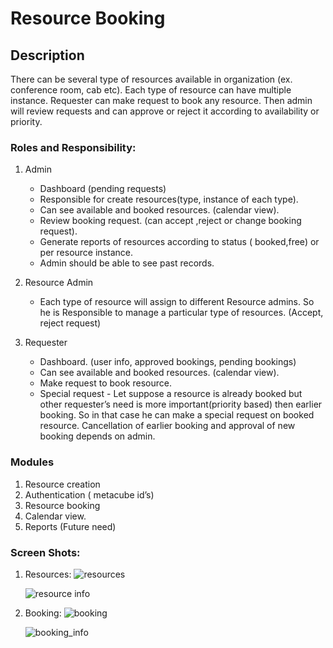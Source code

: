 # Resource Booking

## Description

There can be several type of resources available in organization (ex. conference room, cab etc).
Each type of resource can have multiple instance. Requester can make request to book any resource. Then admin will review requests and can approve or reject it according to availability or priority.

### Roles and Responsibility:

1. Admin
   * Dashboard (pending requests)
   * Responsible for create resources(type, instance of each type).
   * Can see available and booked resources. (calendar view).
   * Review booking request. (can accept ,reject or change booking request).
   * Generate reports of resources according to status ( booked,free) or per resource instance.
   * Admin should be able to see past records.
  
2. Resource Admin
   * Each type of resource will assign to different Resource admins. So he is Responsible to manage a particular type of resources. (Accept, reject request)
  
3. Requester
   * Dashboard. (user info, approved bookings, pending bookings)
   * Can see available and booked resources. (calendar view).
   * Make request to book resource.
   * Special request - Let suppose a resource is already booked but other requester’s need is more  important(priority based) then earlier booking. So in that case he can make a special request on booked resource. Cancellation of earlier booking and approval of new booking depends on admin.
  

### Modules
1. Resource creation
2. Authentication ( metacube id’s)
3. Resource booking
4. Calendar view.
5. Reports (Future need)

### Screen Shots:
1. Resources:
    ![resources](https://github.com/gbohra/get-16-booking/blob/master/resources.png)
    
    ![resource info](https://github.com/gbohra/get-16-booking/blob/master/edit_resource.png)
2. Booking:
    ![booking](https://github.com/gbohra/get-16-booking/blob/master/booking.png)

    ![booking_info](https://github.com/gbohra/get-16-booking/blob/master/booking_info.png)
  

